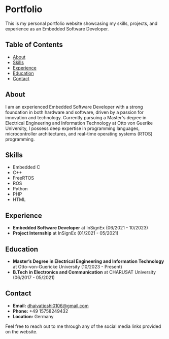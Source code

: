 # Portfolio

This is my personal portfolio website showcasing my skills, projects, and experience as an Embedded Software Developer.

## Table of Contents

- [About](#about)
- [Skills](#skills)
- [Experience](#experience)
- [Education](#education)
- [Contact](#contact)

## About

I am an experienced Embedded Software Developer with a strong foundation in both hardware and software, driven by a passion for innovation and technology. Currently pursuing a Master's degree in Electrical Engineering and Information Technology at Otto von Guerike University, I possess deep expertise in programming languages, microcontroller architectures, and real-time operating systems (RTOS) programming.

## Skills

- Embedded C
- C++
- FreeRTOS
- ROS
- Python
- PHP
- HTML

## Experience

- **Embedded Software Developer** at InSignEx (06/2021 - 10/2023)
- **Project Internship** at InSignEx (01/2021 - 05/2021)

## Education

- **Master’s Degree in Electrical Engineering and Information Technology** at Otto-von-Guericke University (10/2023 - Present)
- **B.Tech in Electronics and Communication** at CHARUSAT University (06/2017 - 05/2021)

## Contact

- **Email:** dhaivatjoshi0106@gmail.com
- **Phone:** +49 15758249432
- **Location:** Germany

Feel free to reach out to me through any of the social media links provided on the website.
